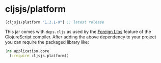 # cljsjs/platform

[](dependency)
```clojure
[cljsjs/platform "1.3.1-0"] ;; latest release
```
[](/dependency)

This jar comes with `deps.cljs` as used by the [Foreign Libs][flibs] feature
of the ClojureScript compiler. After adding the above dependency to your project
you can require the packaged library like:

```clojure
(ns application.core
  (:require cljsjs.platform))
```

[flibs]: https://github.com/clojure/clojurescript/wiki/Packaging-Foreign-Dependencies
